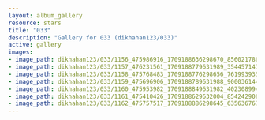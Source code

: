 ```yaml
---
layout: album_gallery
resource: stars
title: "033"
description: "Gallery for 033 (dikhahan123/033)"
active: gallery
images:
- image_path: dikhahan123/033/1156_475986916_1709188636298670_8560217867459633628_n.jpg
- image_path: dikhahan123/033/1157_476231561_1709188779631989_3544571477286935997_n.jpg
- image_path: dikhahan123/033/1158_475768483_1709188776298656_7619939358677337901_n.jpg
- image_path: dikhahan123/033/1159_475696906_1709188789631988_9000361444584819047_n.jpg
- image_path: dikhahan123/033/1160_475953982_1709188849631982_4023089941161188690_n.jpg
- image_path: dikhahan123/033/1161_475410426_1709188629632004_8542429069549221488_n.jpg
- image_path: dikhahan123/033/1162_475757517_1709188886298645_6356367674637180837_n.jpg
---
```

